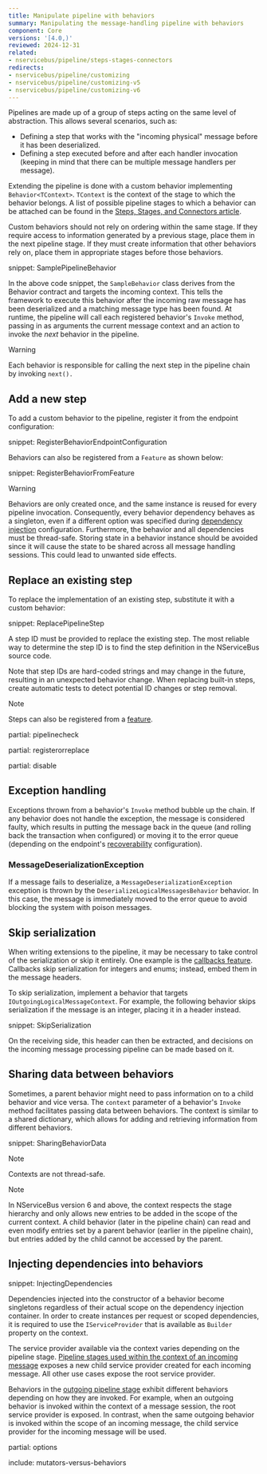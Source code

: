 ```yaml
---
title: Manipulate pipeline with behaviors
summary: Manipulating the message-handling pipeline with behaviors
component: Core
versions: '[4.0,)'
reviewed: 2024-12-31
related:
- nservicebus/pipeline/steps-stages-connectors
redirects:
- nservicebus/pipeline/customizing
- nservicebus/pipeline/customizing-v5
- nservicebus/pipeline/customizing-v6
---
```


Pipelines are made up of a group of steps acting on the same level of abstraction. This allows several scenarios, such as:

* Defining a step that works with the "incoming physical" message before it has been deserialized.
* Defining a step executed before and after each handler invocation (keeping in mind that there can be multiple message handlers per message).

Extending the pipeline is done with a custom behavior implementing `Behavior<TContext>`. `TContext` is the context of the stage to which the behavior belongs. A list of possible pipeline stages to which a behavior can be attached can be found in the [Steps, Stages, and Connectors article](steps-stages-connectors.md).

Custom behaviors should not rely on ordering within the same stage. If they require access to information generated by a previous stage, place them in the next pipeline stage. If they must create information that other behaviors rely on, place them in appropriate stages before those behaviors.

snippet: SamplePipelineBehavior

In the above code snippet, the `SampleBehavior` class derives from the Behavior contract and targets the incoming context. This tells the framework to execute this behavior after the incoming raw message has been deserialized and a matching message type has been found. At runtime, the pipeline will call each registered behavior's `Invoke` method, passing in as arguments the current message context and an action to invoke the _next_ behavior in the pipeline.

> [!WARNING]
> Each behavior is responsible for calling the next step in the pipeline chain by invoking `next().`

## Add a new step

To add a custom behavior to the pipeline, register it from the endpoint configuration:

snippet: RegisterBehaviorEndpointConfiguration

Behaviors can also be registered from a `Feature` as shown below:

snippet: RegisterBehaviorFromFeature

> [!WARNING]
> Behaviors are only created once, and the same instance is reused for every pipeline invocation. Consequently, every behavior dependency behaves as a singleton, even if a different option was specified during [dependency injection](/nservicebus/dependency-injection/) configuration. Furthermore, the behavior and all dependencies must be thread-safe. Storing state in a behavior instance should be avoided since it will cause the state to be shared across all message handling sessions. This could lead to unwanted side effects.

## Replace an existing step

To replace the implementation of an existing step, substitute it with a custom behavior:

snippet: ReplacePipelineStep

A step ID must be provided to replace the existing step. The most reliable way to determine the step ID is to find the step definition in the NServiceBus source code.

Note that step IDs are hard-coded strings and may change in the future, resulting in an unexpected behavior change. When replacing built-in steps, create automatic tests to detect potential ID changes or step removal.

> [!NOTE]
> Steps can also be registered from a [feature](features.md).

partial: pipelinecheck

partial: registerorreplace

partial: disable

## Exception handling

Exceptions thrown from a behavior's `Invoke` method bubble up the chain. If any behavior does not handle the exception, the message is considered faulty, which results in putting the message back in the queue (and rolling back the transaction when configured) or moving it to the error queue (depending on the endpoint's [recoverability](/nservicebus/recoverability/) configuration).

### MessageDeserializationException

If a message fails to deserialize, a `MessageDeserializationException` exception is thrown by the `DeserializeLogicalMessagesBehavior` behavior. In this case, the message is immediately moved to the error queue to avoid blocking the system with poison messages.

## Skip serialization

When writing extensions to the pipeline, it may be necessary to take control of the serialization or skip it entirely. One example is the [callbacks feature](/nservicebus/messaging/callbacks.md). Callbacks skip serialization for integers and enums; instead, embed them in the message headers.

To skip serialization, implement a behavior that targets `IOutgoingLogicalMessageContext`. For example, the following behavior skips serialization if the message is an integer, placing it in a header instead.

snippet: SkipSerialization

On the receiving side, this header can then be extracted, and decisions on the incoming message processing pipeline can be made based on it.

## Sharing data between behaviors

Sometimes, a parent behavior might need to pass information on to a child behavior and vice versa. The `context` parameter of a behavior's `Invoke` method facilitates passing data between behaviors. The context is similar to a shared dictionary, which allows for adding and retrieving information from different behaviors.

snippet: SharingBehaviorData

> [!NOTE]
> Contexts are not thread-safe.

> [!NOTE]
> In NServiceBus version 6 and above, the context respects the stage hierarchy and only allows new entries to be added in the scope of the current context. A child behavior (later in the pipeline chain) can read and even modify entries set by a parent behavior (earlier in the pipeline chain), but entries added by the child cannot be accessed by the parent.

## Injecting dependencies into behaviors

snippet: InjectingDependencies

Dependencies injected into the constructor of a behavior become singletons regardless of their actual scope on the dependency injection container. In order to create instances per request or scoped dependencies, it is required to use the `IServiceProvider` that is available as `Builder` property on the context.

The service provider available via the context varies depending on the pipeline stage. [Pipeline stages used within the context of an incoming message](/nservicebus/pipeline/steps-stages-connectors.md#stages-incoming-pipeline-stages) exposes a new child service provider created for each incoming message. All other use cases expose the root service provider.

Behaviors in the [outgoing pipeline stage](/nservicebus/pipeline/steps-stages-connectors.md#stages-outgoing-pipeline-stages) exhibit different behaviors depending on how they are invoked. For example, when an outgoing behavior is invoked within the context of a message session, the root service provider is exposed. In contrast, when the same outgoing behavior is invoked within the scope of an incoming message, the child service provider for the incoming message will be used.

partial: options

include: mutators-versus-behaviors
